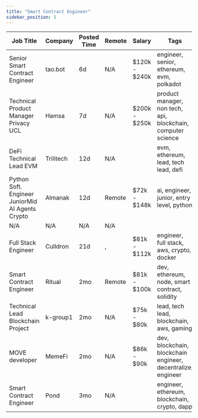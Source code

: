 ```yaml
---
title: "Smart Contract Engineer"
sidebar_position: 5
---
```


| Job Title | Company | Posted Time | Remote | Salary | Tags | Apply Link |
|-----------|---------|-------------|--------|--------|------|------------|
| Senior Smart Contract Engineer | tao.bot | 6d | N/A | $120k - $240k | engineer, senior, ethereum, evm, polkadot | [Apply](https://web3.career/senior-smart-contract-engineer-tao-bot/98908) |
| Technical Product Manager Privacy UCL | Hamsa | 7d | N/A | $200k - $250k | product manager, non tech, api, blockchain, computer science | [Apply](https://web3.career/technical-product-manager-privacy-ucl-hamsa/104876) |
| DeFi Technical Lead EVM | Trilitech | 12d | N/A |  | evm, ethereum, lead, tech lead, defi | [Apply](https://web3.career/defi-technical-lead-evm-trilitech/104686) |
| Python Soft. Engineer JuniorMid AI Agents Crypto | Almanak | 12d | Remote | $72k - $148k | ai, engineer, junior, entry level, python | [Apply](https://web3.career/python-soft-engineer-junior-mid-ai-agents-crypto-almanak/104668) |
| N/A | N/A | N/A | N/A |  |  | [Apply](https://web3.career/metana) |
| Full Stack Engineer | Culldron | 21d | , | $81k - $112k | engineer, full stack, aws, crypto, docker | [Apply](https://web3.career/full-stack-engineer-culldron/104145) |
| Smart Contract Engineer | Ritual | 2mo | Remote | $81k - $100k | dev, ethereum, node, smart contract, solidity | [Apply](https://web3.career/smart-contract-engineer-ritual/57557) |
| Technical Lead Blockchain Project | k-group1 | 2mo | N/A | $75k - $80k | lead, tech lead, blockchain, aws, gaming | [Apply](https://web3.career/technical-lead-blockchain-project-k-group1/101172) |
| MOVE developer | MemeFi | 2mo | N/A | $86k - $90k | dev, blockchain, blockchain engineer, decentralize, engineer | [Apply](https://web3.career/move-developer-memefi/101042) |
| Smart Contract Engineer | Pond | 3mo | N/A |  | engineer, ethereum, blockchain, crypto, dapp | [Apply](https://web3.career/smart-contract-engineer-pond/97755) |
